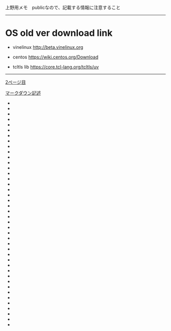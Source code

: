 上野用メモ　publicなので、記載する情報に注意すること

---

# OS old ver download link
- vinelinux
http://beta.vinelinux.org
- centos
https://wiki.centos.org/Download

- tcltls lib
https://core.tcl-lang.org/tcltls/uv
---

[2ページ目](readme2.md)

[マークダウン記述](マークダウン記述)

-
-
-
-
-
-
-
-
-
-
-
-
-
-
-
-
-
-
-
-
-
-
-
-
-
-
-
-
-
-
-
-
-
-
-
-
-
-
-
-
-
-
